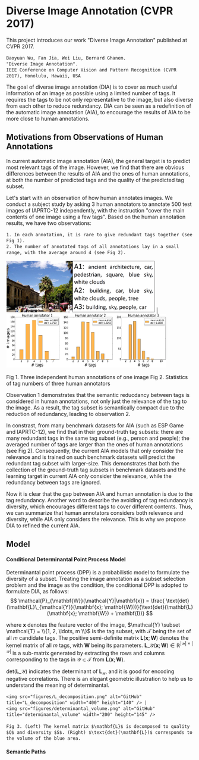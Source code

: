 # Diverse Image Annotation (CVPR 2017)
 
This project introduces our work "Diverse Image Annotation" published at CVPR 2017. 

```
Baoyuan Wu, Fan Jia, Wei Liu, Bernard Ghanem. 
"Diverse Image Annotation".
IEEE Conference on Computer Vision and Pattern Recognition (CVPR 2017), Honolulu, Hawaii, USA 
```
The goal of diverse image annotation (DIA) is to cover as much useful information of an
image as possible using a limited number of tags. 
It requires the tags to be not only representative to
the image, but also diverse from each other to reduce redundancy. DIA can be seen as a redefinition of the automatic image annotation (AIA), to encourage the results of AIA to be more close to human annotations.


Motivations from Observations of Human Annotations
----
In current automatic image annotation (AIA), the general target is to predict most relevant tags of the image. 
However, we find that there are obvious differences between the results of AIA and the ones of human annotations, 
at both the number of predicted tags and the quality of the predicted tag subset.  

Let's start with an observation of how human annotates images. We conduct a subject study by asking 3 human annotators to annotate 500 test images of IAPRTC-12 independently, with the instruction "cover the main contents of one image using a few tags". 
Based on the human annotation results, we have two observations:
```
1. In each annotation, it is rare to give redundant tags together (see Fig 1).
2. The number of annotated tags of all annotations lay in a small range, with the average around 4 (see Fig 2).
```
<!-- ![](figures/human_annotation_toy_example.png) -->
<img src="figures/human_annotation_toy_example.png" alt="GitHub" title="Human Annotations" width="400" height="140" /> | 
<img src="figures/tag_statistics_500_images_3_persons.png" alt="GitHub" title="Tag statistics" width="430" height="145" /> 

Fig 1. Three independent human annotations of one image        Fig 2. Statistics of tag numbers of three human annotators
<!--
<img src="figures/human_annotation_toy_example.png" alt="GitHub" title="Human Annotations" width="350" height="150" />
Fig 1. Three independent human annotations of one image
<img src="figures/tag_statistics_500_images_3_persons.png" alt="GitHub" title="Tag statistics" width="350" height="150" />
Fig 2. Statistics of tag numbers of three human annotators
-->
Observation 1 demonstrates that the semantic reducdancy between tags is considered in human annotations, not only just the relevance of the tag to the image. As a result, the tag subset is semantically compact due to the reduction of redundancy, leading to observation 2. 

In constrast, from many benchmark datasets for AIA (such as ESP Game and IAPRTC-12), we find that in their ground-truth tag subsets: there are many redundant tags in the same tag subset (e.g., person and people); the averaged number of tags are larger than the ones of human annotations (see Fig 2). Consequently, the current AIA models that only consider the relevance and is trained on such benchmark datasets will predict the redundant tag subset with larger-size. 
This demonstrates that both the collection of the ground-truth tag subsets in benchmark datasets and the learning target in current AIA only consider the relevance, while the redundancy between tags are ignored.  

Now it is clear that the gap between AIA and human annotation is due to the tag redundancy. Another word to describe the avoiding of tag redundancy is diversity, which encourages different tags to cover different contents. Thus, we can summarize that human annotators considers both relevance and diversity, while AIA only considers the relevance. This is why we propose DIA to refined the current AIA. 


Model
----

#### Conditional Determinantal Point Process Model
Determinantal point process (DPP) is a probabilistic model to formulate the diversity of a subset. 
Treating the image annotation as a subset selection problem and the image as the condition, the 
conditional DPP is adopted to formulate DIA, as follows:
$$
\mathcal{P}_{\mathbf{W}}(\mathcal{Y}|\mathbf{x}) = \frac{ \text{det}(\mathbf{L}\_{\mathcal{Y}}(\mathbf{x}; \mathbf{W}))}{\text{det}(\mathbf{L}(\mathbf{x}; \mathbf{W}) + \mathbf{I})}
$$

where $\mathbf{x}$ denotes the feature vector of the image, $\mathcal{Y} \subset \mathcal{T} = \\{1, 2, \ldots, m \\}$ is the tag subset, with $\mathcal{T}$ being the set of all $m$ candidate tags. 
The positive semi-definite matrix $\mathbf{L}(\mathbf{x}; \mathbf{W})$ denotes the kernel matrix of all $m$ tags, with $\mathbf{W}$ being its parameters. 
$\mathbf{L}\_{\mathcal{Y}}(\mathbf{x}; \mathbf{W})\in\mathbb{R}^{|\mathcal{Y}|\times |\mathcal{Y}|}$ is a sub-matrix generated by extracting the rows and columns corresponding to the tags in $\mathcal{Y}\subset\mathcal{T}$ from $\mathbf{L}(\mathbf{x}; \mathbf{W})$.

$\text{det}(\mathbf{L}\_{\mathcal{Y}})$ indicates the determinant of $\mathbf{L}_{\mathcal{Y}}$, and it is good for encoding negative correlations. There is an elegant geometric illustration to help us to understand the meaning of determinantal.  

```
<img src="figures/L_decomposition.png" alt="GitHub" title="L_decomposition" width="400" height="140" /> | 
<img src="figures/determinantal_volume.png" alt="GitHub" title="determinantal_volume" width="200" height="145" /> 

Fig 3. (Left) The kernel matrix $\mathbf{L}$ is decomposed to quality $Q$ and diversity $S$. (Right) $\text{det}(\mathbf{L})$ corresponds to the volume of the blue area. 
```

#### Semantic Paths







